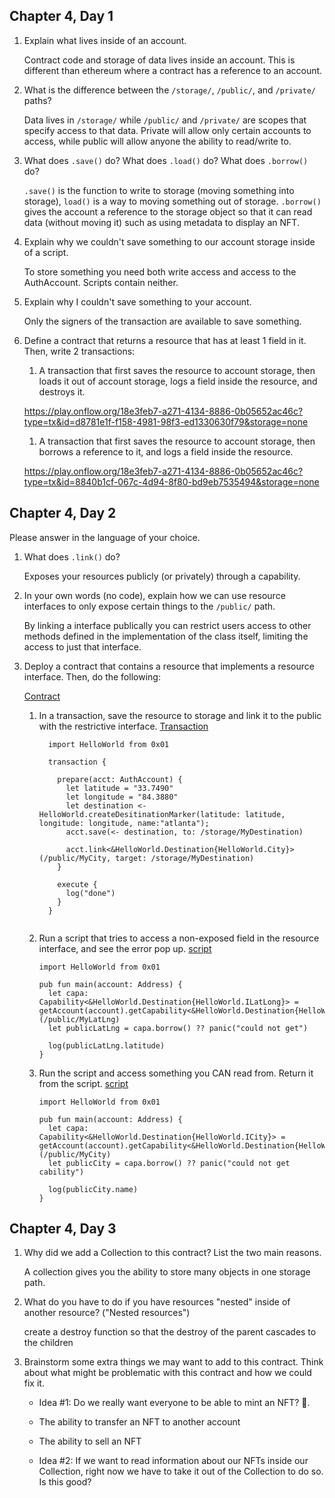 ## Chapter 4, Day 1

1. Explain what lives inside of an account. 

    Contract code and storage of data lives inside an account. This is different than ethereum where a contract has a reference to an account.

2. What is the difference between the `/storage/`, `/public/`, and `/private/` paths?

    Data lives in `/storage/` while `/public/` and `/private/` are scopes that specify access
    to that data.  Private will allow only certain accounts to access, while public will allow anyone the ability to read/write to.

3. What does `.save()` do? What does `.load()` do? What does `.borrow()` do?

    `.save()` is the function to write to storage (moving something into storage), `load()` is a way to moving something out of storage.  `.borrow()` gives the account a reference to the storage object so that it can read data (without moving it) such as using metadata to display an NFT.

4. Explain why we couldn't save something to our account storage inside of a script.

    To store something you need both write access and access to the AuthAccount.  Scripts contain neither.

5. Explain why I couldn't save something to your account.

    Only the signers of the transaction are available to save something.

6. Define a contract that returns a resource that has at least 1 field in it. Then, write 2 transactions:

    1) A transaction that first saves the resource to account storage, then loads it out of account storage, logs a field inside the resource, and destroys it.

    https://play.onflow.org/18e3feb7-a271-4134-8886-0b05652ac46c?type=tx&id=d8781e1f-f158-4981-98f3-ed1330630f79&storage=none

    1) A transaction that first saves the resource to account storage, then borrows a reference to it, and logs a field inside the resource.

    https://play.onflow.org/18e3feb7-a271-4134-8886-0b05652ac46c?type=tx&id=8840b1cf-067c-4d94-8f80-bd9eb7535494&storage=none


## Chapter 4, Day 2

Please answer in the language of your choice.

1. What does `.link()` do?

      Exposes your resources publicly (or privately) through a capability.

2. In your own words (no code), explain how we can use resource interfaces to only expose certain things to the `/public/` path.

    By linking a interface publically you can restrict users access to other methods defined in the implementation of the class itself, limiting the access to just that interface.

3. Deploy a contract that contains a resource that implements a resource interface. Then, do the following:

    [Contract](https://play.onflow.org/18e3feb7-a271-4134-8886-0b05652ac46c?type=account&id=c96528eb-b154-45aa-b46a-8ae5ca45e815&storage=none)
   

    1) In a transaction, save the resource to storage and link it to the public with the restrictive interface. 
        [Transaction](https://play.onflow.org/18e3feb7-a271-4134-8886-0b05652ac46c?type=tx&id=d8749e41-c445-47f4-a43f-acaa936165d3&storage=none)
        ```cadence
          import HelloWorld from 0x01

          transaction {

            prepare(acct: AuthAccount) {
              let latitude = "33.7490"
              let longitude = "84.3880"
              let destination <- HelloWorld.createDesitinationMarker(latitude: latitude, longitude: longitude, name:"atlanta");
              acct.save(<- destination, to: /storage/MyDestination)

              acct.link<&HelloWorld.Destination{HelloWorld.City}>(/public/MyCity, target: /storage/MyDestination)
            }

            execute {
              log("done")
            }
          }


        ```

    2) Run a script that tries to access a non-exposed field in the resource interface, and see the error pop up.
        [script](https://play.onflow.org/18e3feb7-a271-4134-8886-0b05652ac46c?type=script&id=1b7b7a00-cf64-45bd-8b86-38f137d26ce9&storage=none)
        ```cadence
        import HelloWorld from 0x01

        pub fun main(account: Address) {
          let capa: Capability<&HelloWorld.Destination{HelloWorld.ILatLong}> = getAccount(account).getCapability<&HelloWorld.Destination{HelloWorld.ILatLong}>(/public/MyLatLng) 
          let publicLatLng = capa.borrow() ?? panic("could not get")

          log(publicLatLng.latitude)
        }
        ```

    3) Run the script and access something you CAN read from. Return it from the script.
        [script](https://play.onflow.org/18e3feb7-a271-4134-8886-0b05652ac46c?type=script&id=89ca1eca-f75e-43ab-9269-f5fa17381070&storage=none)
        ```cadence
        import HelloWorld from 0x01

        pub fun main(account: Address) {
          let capa: Capability<&HelloWorld.Destination{HelloWorld.ICity}> = getAccount(account).getCapability<&HelloWorld.Destination{HelloWorld.ICity}>(/public/MyCity) 
          let publicCity = capa.borrow() ?? panic("could not get cability")

          log(publicCity.name)
        }
        ```

## Chapter 4, Day 3


1. Why did we add a Collection to this contract? List the two main reasons.

    A collection gives you the ability to store many objects in one storage path.

2. What do you have to do if you have resources "nested" inside of another resource? ("Nested resources")

    create a destroy function so that the destroy of the parent cascades to the children

3. Brainstorm some extra things we may want to add to this contract. Think about what might be problematic with this contract and how we could fix it.

    - Idea #1: Do we really want everyone to be able to mint an NFT? 🤔. 
    - The ability to transfer an NFT to another account
    - The ability to sell an NFT

    - Idea #2: If we want to read information about our NFTs inside our Collection, right now we have to take it out of the Collection to do so. Is this good?
